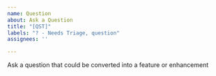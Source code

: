 ```yaml
---
name: Question
about: Ask a Question
title: "[QST]"
labels: "? - Needs Triage, question"
assignees: ''

---
```


Ask a question that could be converted into a feature or enhancement
